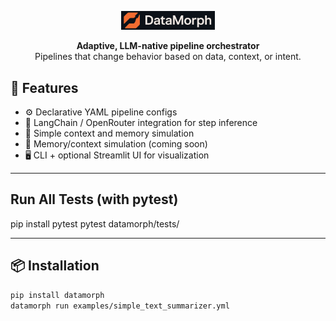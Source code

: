 
<p align="center">
  <img src="datamorph.png" alt="DataMorph Logo" width="150"/>
</p>

<p align="center">
  <strong>Adaptive, LLM-native pipeline orchestrator</strong><br>
  Pipelines that change behavior based on data, context, or intent.
</p>


## 🚀 Features

- ⚙️ Declarative YAML pipeline configs
- 🧠 LangChain / OpenRouter integration for step inference
- 🧠 Simple context and memory simulation
- 🔁 Memory/context simulation (coming soon)
- 🖥️ CLI + optional Streamlit UI for visualization

---

## Run All Tests (with pytest)
pip install pytest
pytest datamorph/tests/

---

## 📦 Installation

```bash
pip install datamorph
datamorph run examples/simple_text_summarizer.yml
